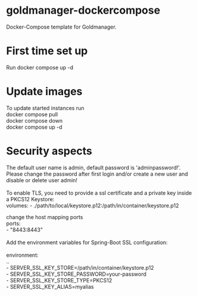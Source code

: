 # goldmanager-dockercompose
Docker-Compose template for Goldmanager.
# First time set up
Run docker compose up -d
# Update images
To update started instances run <br>
docker compose pull<br>
docker compose down<br>
docker compose up -d<br>
# Security aspects
The default user name is admin, default password is 'adminpassword!'.<br>
Please change the password after first login and/or create a new user and disable or delete user admin!<br>
<br>
To enable TLS, you need to provide a ssl certificate and a private key inside a PKCS12 Keystore:
<br>
volumes:
    - ./path/to/local/keystore.p12:/path/in/container/keystore.p12<br>

change the host mapping ports<br>
ports:<br>
      - "8443:8443"<br>
<br>
Add the environment variables for Spring-Boot SSL configuration:<br>
<br>
 environment:<br>
 ..<br>
      - SERVER_SSL_KEY_STORE=/path/in/container/keystore.p12<br>
      - SERVER_SSL_KEY_STORE_PASSWORD=your-password<br>
      - SERVER_SSL_KEY_STORE_TYPE=PKCS12<br>
      - SERVER_SSL_KEY_ALIAS=myalias<br>


